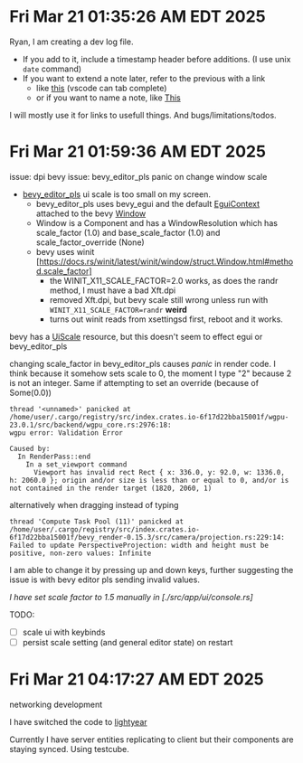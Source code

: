 # Fri Mar 21 01:35:26 AM EDT 2025
[first]: #fri-mar-21-013526-am-edt-2025

Ryan, I am creating a dev log file. 
- If you add to it, include a timestamp header before additions. (I use unix `date` command)
- If you want to extend a note later, refer to the previous with a link
  - like [this](#fri-mar-21-013526-am-edt-2025) (vscode can tab complete)
  - or if you want to name a note, like [This][First]

I will mostly use it for links to usefull things. And bugs/limitations/todos.

# Fri Mar 21 01:59:36 AM EDT 2025
issue: dpi bevy
issue: bevy_editor_pls panic on change window scale

- [bevy_editor_pls] ui scale is too small on my screen. 
  - bevy_editor_pls uses bevy_egui and the default [EguiContext] attached to the bevy [Window]
  - Window is a Component and has a WindowResolution which has scale_factor (1.0) and base_scale_factor (1.0) and scale_factor_override (None)
  - bevy uses winit [https://docs.rs/winit/latest/winit/window/struct.Window.html#method.scale_factor]
    - the WINIT_X11_SCALE_FACTOR=2.0 works, as does the randr method, I must have a bad Xft.dpi
    - removed Xft.dpi, but bevy scale still wrong unless run with `WINIT_X11_SCALE_FACTOR=randr` **weird**
    - turns out winit reads from xsettingsd first, reboot and it works.

bevy has a [UiScale] resource, but this doesn't seem to effect egui or bevy_editor_pls 

changing scale_factor in bevy_editor_pls causes *panic* in render code. 
I think because it somehow sets scale to 0, the moment I type "2" because 2 is not an integer.
Same if attempting to set an override (because of Some(0.0))
```
thread '<unnamed>' panicked at /home/user/.cargo/registry/src/index.crates.io-6f17d22bba15001f/wgpu-23.0.1/src/backend/wgpu_core.rs:2976:18:
wgpu error: Validation Error

Caused by:
  In RenderPass::end
    In a set_viewport command
      Viewport has invalid rect Rect { x: 336.0, y: 92.0, w: 1336.0, h: 2060.0 }; origin and/or size is less than or equal to 0, and/or is not contained in the render target (1820, 2060, 1)
```

alternatively when dragging instead of typing
```
thread 'Compute Task Pool (11)' panicked at /home/user/.cargo/registry/src/index.crates.io-6f17d22bba15001f/bevy_render-0.15.3/src/camera/projection.rs:229:14:
Failed to update PerspectiveProjection: width and height must be positive, non-zero values: Infinite
```

I am able to change it by pressing up and down keys, further suggesting the issue is with bevy editor pls sending invalid values.

*I have set scale factor to 1.5 manually in [./src/app/ui/console.rs]*

TODO:
- [ ] scale ui with keybinds
- [ ] persist scale setting (and general editor state) on restart

[bevy_editor_pls]: https://docs.rs/bevy_editor_pls/latest/bevy_editor_pls/
[EguiContext]: https://docs.rs/bevy_egui/latest/bevy_egui/struct.EguiContext.html 
[Window]: https://docs.rs/bevy/latest/bevy/prelude/struct.Window.html
[UiScale]: https://docs.rs/bevy/latest/bevy/prelude/struct.UiScale.html

# Fri Mar 21 04:17:27 AM EDT 2025
networking development

I have switched the code to [lightyear]

Currently I have server entities replicating to client but their components are staying synced.
Using testcube.

[testcube]: ./src/app/loading/mod.rs#TestCube
[lightyear]: https://github.com/cBournhonesque/lightyear

